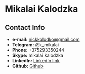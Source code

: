 # Mikalai Kalodzka

## Contact Info

* **e-mail:** nickkolodko@gmail.com
* **Telegram:** @k_mikalai
* **Phone:** +375293350244
* **Skype:** mikalai.kalodzka
* **LinkedIn:** [LinkedIn link](https://www.linkedin.com/in/mikalai-kalodzka-790278210/)
* **Github:** [Github](https://github.com/MikalaiKalodzka)
